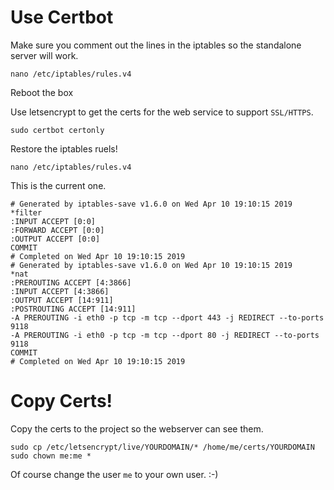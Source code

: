 # Use Certbot

Make sure you comment out the lines in the iptables so the standalone server will work. 

    nano /etc/iptables/rules.v4

Reboot the box


Use letsencrypt to get the certs for the web service to support `SSL/HTTPS`.

    sudo certbot certonly  


Restore the iptables ruels!

    nano /etc/iptables/rules.v4

This is the current one.

    # Generated by iptables-save v1.6.0 on Wed Apr 10 19:10:15 2019
    *filter
    :INPUT ACCEPT [0:0]
    :FORWARD ACCEPT [0:0]
    :OUTPUT ACCEPT [0:0]
    COMMIT
    # Completed on Wed Apr 10 19:10:15 2019
    # Generated by iptables-save v1.6.0 on Wed Apr 10 19:10:15 2019
    *nat
    :PREROUTING ACCEPT [4:3866]
    :INPUT ACCEPT [4:3866]
    :OUTPUT ACCEPT [14:911]
    :POSTROUTING ACCEPT [14:911]
    -A PREROUTING -i eth0 -p tcp -m tcp --dport 443 -j REDIRECT --to-ports 9118
    -A PREROUTING -i eth0 -p tcp -m tcp --dport 80 -j REDIRECT --to-ports 9118
    COMMIT
    # Completed on Wed Apr 10 19:10:15 2019
 
 # Copy Certs!
Copy the certs to the project so the webserver can see them. 

    sudo cp /etc/letsencrypt/live/YOURDOMAIN/* /home/me/certs/YOURDOMAIN
    sudo chown me:me *

Of course change the user `me` to your own user. :-)